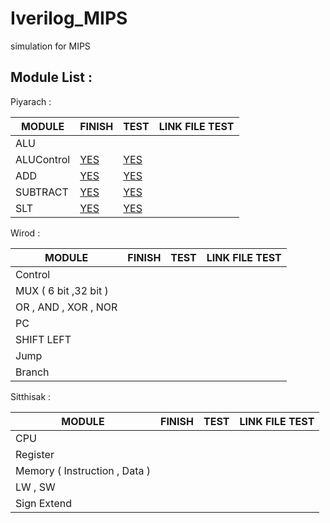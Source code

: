# Iverilog_MIPS
simulation for MIPS

__Module List :__
---

Piyarach :

 MODULE      | FINISH | TEST | LINK FILE TEST 
-------------|--------|------|---------------
  ALU        |        |      |                             
  ALUControl | [YES](https://github.com/Piyarach/Iverilog_MIPS/blob/master/src/aluControl.v)  | [YES](https://github.com/Piyarach/Iverilog_MIPS/blob/master/test-bench/aluControl_tb.v)  |                
  ADD        | [YES]((https://github.com/Piyarach/Iverilog_MIPS/blob/master/src/adder_32_bit.v)  )    | [YES](https://github.com/Piyarach/Iverilog_MIPS/blob/master/test-bench/adder_32_tb.v)  |                
  SUBTRACT   | [YES](https://github.com/Piyarach/Iverilog_MIPS/blob/master/src/subtract_32_bit.v)    | [YES](https://github.com/Piyarach/Iverilog_MIPS/blob/master/test-bench/subtract_32_bit_tb.v)  |                
  SLT        | [YES](https://github.com/Piyarach/Iverilog_MIPS/blob/master/src/slt_32_bit.v)    | [YES](https://github.com/Piyarach/Iverilog_MIPS/blob/master/test-bench/slt_32_bit_tb.v)  |                
  
Wirod :

 MODULE                 | FINISH | TEST | LINK FILE TEST 
------------------------|--------|------|---------------
  Control               |        |      |                             
  MUX ( 6 bit ,32 bit ) |        |      |                
  OR , AND , XOR , NOR  |        |      |                
  PC                    |        |      |                
  SHIFT LEFT            |        |      |   
  Jump                  |        |      |
  Branch                |        |      |
  
Sitthisak :

 MODULE                          | FINISH | TEST | LINK FILE TEST 
---------------------------------|--------|------|---------------
  CPU                            |        |      |                             
  Register                       |        |      |                
  Memory ( Instruction , Data )  |        |      |                
  LW , SW                        |        |      |                
  Sign Extend                    |        |      |  
  
